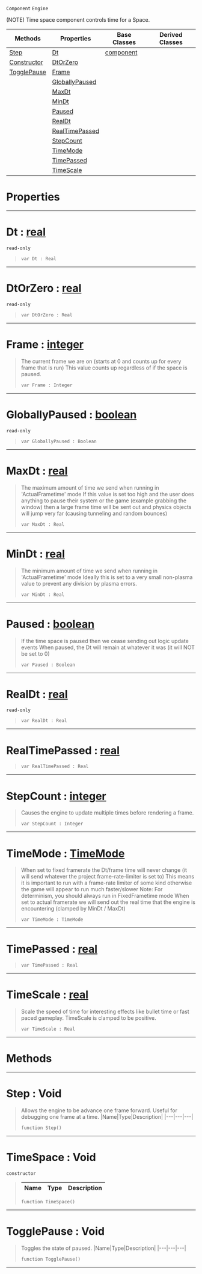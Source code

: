  `Component` `Engine`



(NOTE) Time space component controls time for a Space.

|Methods|Properties|Base Classes|Derived Classes|
|---|---|---|---|
|[ Step](https://github.com/PlasmaEngine/PlasmaDocs/blob/master/code_reference/class_reference/timespace.markdown#step-void)|[ Dt](https://github.com/PlasmaEngine/PlasmaDocs/blob/master/code_reference/class_reference/timespace.markdown#dt-plasma-engine-documenta)|[component](https://github.com/PlasmaEngine/PlasmaDocs/blob/master/code_reference/class_reference/component.markdown)| |
|[ Constructor](https://github.com/PlasmaEngine/PlasmaDocs/blob/master/code_reference/class_reference/timespace.markdown#timespace-void)|[ DtOrZero](https://github.com/PlasmaEngine/PlasmaDocs/blob/master/code_reference/class_reference/timespace.markdown#dtorplasma-plasma-engine-doc)| | |
|[ TogglePause](https://github.com/PlasmaEngine/PlasmaDocs/blob/master/code_reference/class_reference/timespace.markdown#togglepause-void)|[ Frame](https://github.com/PlasmaEngine/PlasmaDocs/blob/master/code_reference/class_reference/timespace.markdown#frame-plasma-engine-docume)| | |
| |[ GloballyPaused](https://github.com/PlasmaEngine/PlasmaDocs/blob/master/code_reference/class_reference/timespace.markdown#globallypaused-plasma-engi)| | |
| |[ MaxDt](https://github.com/PlasmaEngine/PlasmaDocs/blob/master/code_reference/class_reference/timespace.markdown#maxdt-plasma-engine-docume)| | |
| |[ MinDt](https://github.com/PlasmaEngine/PlasmaDocs/blob/master/code_reference/class_reference/timespace.markdown#mindt-plasma-engine-docume)| | |
| |[ Paused](https://github.com/PlasmaEngine/PlasmaDocs/blob/master/code_reference/class_reference/timespace.markdown#paused-plasma-engine-docum)| | |
| |[ RealDt](https://github.com/PlasmaEngine/PlasmaDocs/blob/master/code_reference/class_reference/timespace.markdown#realdt-plasma-engine-docum)| | |
| |[ RealTimePassed](https://github.com/PlasmaEngine/PlasmaDocs/blob/master/code_reference/class_reference/timespace.markdown#realtimepassed-plasma-engi)| | |
| |[ StepCount](https://github.com/PlasmaEngine/PlasmaDocs/blob/master/code_reference/class_reference/timespace.markdown#stepcount-plasma-engine-do)| | |
| |[ TimeMode](https://github.com/PlasmaEngine/PlasmaDocs/blob/master/code_reference/class_reference/timespace.markdown#timemode-plasma-engine-doc)| | |
| |[ TimePassed](https://github.com/PlasmaEngine/PlasmaDocs/blob/master/code_reference/class_reference/timespace.markdown#timepassed-plasma-engine-d)| | |
| |[ TimeScale](https://github.com/PlasmaEngine/PlasmaDocs/blob/master/code_reference/class_reference/timespace.markdown#timescale-plasma-engine-do)| | |


 #  Properties


---  
 #  Dt : [real](https://github.com/PlasmaEngine/PlasmaDocs/blob/master/code_reference/lightning_base_types/real.markdown)

 `read-only`

> 
> ``` lang=cpp, name=Lightning
> var Dt : Real


---  
 #  DtOrZero : [real](https://github.com/PlasmaEngine/PlasmaDocs/blob/master/code_reference/lightning_base_types/real.markdown)

 `read-only`

> 
> ``` lang=cpp, name=Lightning
> var DtOrZero : Real


---  
 #  Frame : [integer](https://github.com/PlasmaEngine/PlasmaDocs/blob/master/code_reference/lightning_base_types/integer.markdown)

> The current frame we are on (starts at 0 and counts up for every frame that is run) This value counts up regardless of if the space is paused.
> ``` lang=cpp, name=Lightning
> var Frame : Integer


---  
 #  GloballyPaused : [boolean](https://github.com/PlasmaEngine/PlasmaDocs/blob/master/code_reference/lightning_base_types/boolean.markdown)

 `read-only`

> 
> ``` lang=cpp, name=Lightning
> var GloballyPaused : Boolean


---  
 #  MaxDt : [real](https://github.com/PlasmaEngine/PlasmaDocs/blob/master/code_reference/lightning_base_types/real.markdown)

> The maximum amount of time we send when running in 'ActualFrametime' mode If this value is set too high and the user does anything to pause their system or the game (example grabbing the window) then a large frame time will be sent out and physics objects will jump very far (causing tunneling and random bounces)
> ``` lang=cpp, name=Lightning
> var MaxDt : Real


---  
 #  MinDt : [real](https://github.com/PlasmaEngine/PlasmaDocs/blob/master/code_reference/lightning_base_types/real.markdown)

> The minimum amount of time we send when running in 'ActualFrametime' mode Ideally this is set to a very small non-plasma value to prevent any division by plasma errors.
> ``` lang=cpp, name=Lightning
> var MinDt : Real


---  
 #  Paused : [boolean](https://github.com/PlasmaEngine/PlasmaDocs/blob/master/code_reference/lightning_base_types/boolean.markdown)

> If the time space is paused then we cease sending out logic update events When paused, the Dt will remain at whatever it was (it will NOT be set to 0)
> ``` lang=cpp, name=Lightning
> var Paused : Boolean


---  
 #  RealDt : [real](https://github.com/PlasmaEngine/PlasmaDocs/blob/master/code_reference/lightning_base_types/real.markdown)

 `read-only`

> 
> ``` lang=cpp, name=Lightning
> var RealDt : Real


---  
 #  RealTimePassed : [real](https://github.com/PlasmaEngine/PlasmaDocs/blob/master/code_reference/lightning_base_types/real.markdown)

> 
> ``` lang=cpp, name=Lightning
> var RealTimePassed : Real


---  
 #  StepCount : [integer](https://github.com/PlasmaEngine/PlasmaDocs/blob/master/code_reference/lightning_base_types/integer.markdown)

> Causes the engine to update multiple times before rendering a frame.
> ``` lang=cpp, name=Lightning
> var StepCount : Integer


---  
 #  TimeMode : [TimeMode](https://github.com/PlasmaEngine/PlasmaDocs/blob/master/code_reference/enum_reference.markdown#timemode)

> When set to fixed framerate the Dt/frame time will never change (it will send whatever the project frame-rate-limiter is set to) This means it is important to run with a frame-rate limiter of some kind otherwise the game will appear to run much faster/slower Note: For determinism, you should always run in FixedFrametime mode When set to actual framerate we will send out the real time that the engine is encountering (clamped by MinDt / MaxDt)
> ``` lang=cpp, name=Lightning
> var TimeMode : TimeMode


---  
 #  TimePassed : [real](https://github.com/PlasmaEngine/PlasmaDocs/blob/master/code_reference/lightning_base_types/real.markdown)

> 
> ``` lang=cpp, name=Lightning
> var TimePassed : Real


---  
 #  TimeScale : [real](https://github.com/PlasmaEngine/PlasmaDocs/blob/master/code_reference/lightning_base_types/real.markdown)

> Scale the speed of time for interesting effects like bullet time or fast paced gameplay. TimeScale is clamped to be positive.
> ``` lang=cpp, name=Lightning
> var TimeScale : Real


---  
 #  Methods


---  
 #  Step : Void

> Allows the engine to be advance one frame forward. Useful for debugging one frame at a time.
> |Name|Type|Description|
> |---|---|---|
> ``` lang=cpp, name=Lightning
> function Step()
> ``` 


---  
 #  TimeSpace : Void

 `constructor`

> 
> |Name|Type|Description|
> |---|---|---|
> ``` lang=cpp, name=Lightning
> function TimeSpace()
> ``` 


---  
 #  TogglePause : Void

> Toggles the state of paused.
> |Name|Type|Description|
> |---|---|---|
> ``` lang=cpp, name=Lightning
> function TogglePause()
> ``` 


---  
 

 
